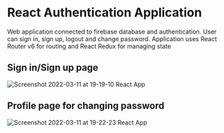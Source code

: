 # React Authentication Application
Web application connected to firebase database and authentication. User can sign in, sign up, logout and change password. Application uses React Router v6 for routing and React Redux for managing state


## Sign in/Sign up page

![Screenshot 2022-03-11 at 19-19-10 React App](https://user-images.githubusercontent.com/71221268/157927047-b15a5d31-df2f-4cf3-bc9d-094f9f219830.png)



## Profile page for changing password

![Screenshot 2022-03-11 at 19-22-23 React App](https://user-images.githubusercontent.com/71221268/157927718-13671670-b88d-4867-b6e7-cc149b17b5d6.png)
